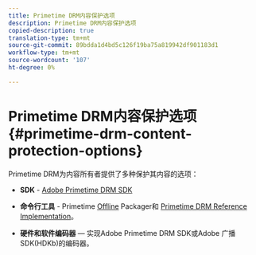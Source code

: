 ```yaml
---
title: Primetime DRM内容保护选项
description: Primetime DRM内容保护选项
copied-description: true
translation-type: tm+mt
source-git-commit: 89bdda1d4bd5c126f19ba75a819942df901183d1
workflow-type: tm+mt
source-wordcount: '107'
ht-degree: 0%

---
```



# Primetime DRM内容保护选项{#primetime-drm-content-protection-options}

Primetime DRM为内容所有者提供了多种保护其内容的选项：

* **SDK** -  [Adobe Primetime DRM SDK](https://helpx.adobe.com/content/dam/help/en/primetime/drm/drm_sdk_overview.pdf)

* **命令行工具** - Primetime [ Offline](https://helpx.adobe.com/content/dam/help/en/primetime/guides/offline_packager_getting_started.pdf) Packager和 [Primetime DRM Reference Implementation](https://helpx.adobe.com/content/dam/help/en/primetime/drm/drm_reference_implementations.pdf)。

* **硬件和软件编码器**  — 实现Adobe Primetime DRM SDK或Adobe [](https://helpx.adobe.com/content/dam/help/en/primetime/drm/drm_sdk_overview.pdf) 广播SDK(HDKb)的编码器。
